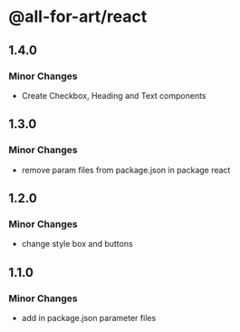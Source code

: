 # @all-for-art/react

## 1.4.0

### Minor Changes

- Create Checkbox, Heading and Text components

## 1.3.0

### Minor Changes

- remove param files from package.json in package react

## 1.2.0

### Minor Changes

- change style box and buttons

## 1.1.0

### Minor Changes

- add in package.json parameter files
